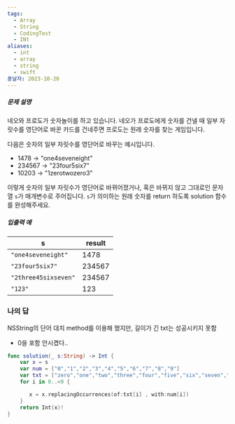```yaml
---
tags:
  - Array
  - String
  - CodingTest
  - INt
aliases:
  - int
  - array
  - string
  - swift
푼날자: 2023-10-20
---
```

##### 문제 설명
네오와 프로도가 숫자놀이를 하고 있습니다. 네오가 프로도에게 숫자를 건넬 때 일부 자릿수를 영단어로 바꾼 카드를 건네주면 프로도는 원래 숫자를 찾는 게임입니다.  

다음은 숫자의 일부 자릿수를 영단어로 바꾸는 예시입니다.

- 1478 → "one4seveneight"
- 234567 → "23four5six7"
- 10203 → "1zerotwozero3"

이렇게 숫자의 일부 자릿수가 영단어로 바뀌어졌거나, 혹은 바뀌지 않고 그대로인 문자열 `s`가 매개변수로 주어집니다. `s`가 의미하는 원래 숫자를 return 하도록 solution 함수를 완성해주세요.

##### 입출력 예
| s                    | result |
| -------------------- | ------ |
| `"one4seveneight"`   | 1478   |
| `"23four5six7"`      | 234567 |
| `"2three45sixseven"` | 234567 |
| `"123"`              | 123    |

### 나의 답
NSString의 단어 대치 method를 이용해 했지만, 길이가 긴 txt는 성공시키지 못함
- 0을 포함 안시켰다..
```swift
func solution(_ s:String) -> Int {
    var x = s
    var num = ["0","1","2","3","4","5","6","7","8","9"]
    var txt = ["zero","one","two","three","four","five","six","seven","eight","nine"]
    for i in 0..<9 {

       x = x.replacingOccurrences(of:txt[i] , with:num[i])
    }
    return Int(x)!
}
```